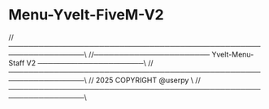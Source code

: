 # Menu-Yvelt-FiveM-V2

//─────────────────────────────────────────────────────────────────\\
//─────────────────────── Yvelt-Menu-Staff V2 ─────────────────────\\
//─────────────────────────────────────────────────────────────────\\
//                       2025 COPYRIGHT @userpy                    \\
//─────────────────────────────────────────────────────────────────\\

